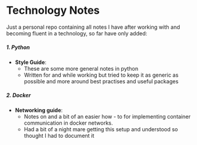 # Technology Notes
Just a personal repo containing all notes I have after working with 
and becoming fluent in a technology, so far have only added: 

##### 1. Python 
- **Style Guide**:
    - These are some more general notes in python
  -   Written for and while working  but tried to keep it as
      generic as possible and more around best practises and useful
      packages
##### 2. Docker     
- **Networking guide**:
    - Notes on and a bit of an easier how - to for implementing container
    communication in docker networks. 
    - Had a bit of a night mare getting this setup and understood 
    so thought I had to document it  

